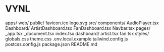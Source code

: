# VYNL
apps/
  web/
    public/
      favicon.ico
      logo.svg
    src/
      components/
        AudioPlayer.tsx
        Dashboard/
          ArtistDashboard.tsx
          FanDashboard.tsx
        Navbar.tsx
      pages/
        _app.tsx
        _document.tsx
        index.tsx
        dashboard/
          artist.tsx
          fan.tsx
      styles/
        globals.css
        theme.css
    .env.local.example
    tailwind.config.js
    postcss.config.js
    package.json
    README.md



    
